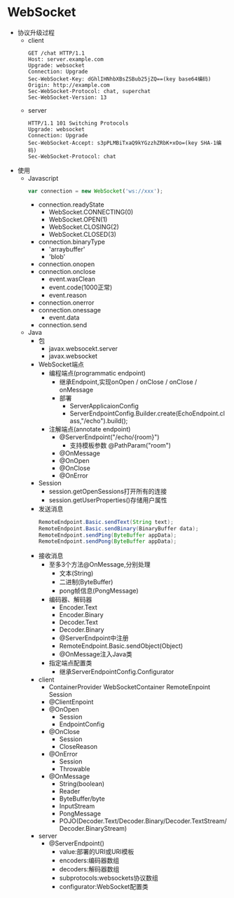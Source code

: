 # WebSocket
- 协议升级过程
    - client
        ```tcp
        GET /chat HTTP/1.1
        Host: server.example.com
        Upgrade: websocket
        Connection: Upgrade
        Sec-WebSocket-Key: dGhlIHNhbXBsZSBub25jZQ==(key base64编码)
        Origin: http://example.com
        Sec-WebSocket-Protocol: chat, superchat
        Sec-WebSocket-Version: 13
        ```
    - server
        ```tcp
        HTTP/1.1 101 Switching Protocols
        Upgrade: websocket
        Connection: Upgrade
        Sec-WebSocket-Accept: s3pPLMBiTxaQ9kYGzzhZRbK+xOo=(key SHA-1编码)
        Sec-WebSocket-Protocol: chat
        ```
- 使用
    - Javascript
        ```javascript
        var connection = new WebSocket('ws://xxx');
        ```
        - connection.readyState
            - WebSocket.CONNECTING(0)
            - WebSocket.OPEN(1)
            - WebSocket.CLOSING(2)
            - WebSocket.CLOSED(3)
        - connection.binaryType
            - 'arraybuffer'
            - 'blob'
        - connection.onopen
        - connection.onclose
            - event.wasClean
            - event.code(1000正常)
            - event.reason
        - connection.onerror
        - connection.onessage
            - event.data
        - connection.send
    - Java
        - 包
            - javax.websocekt.server
            - javax.websocket
        - WebSocket端点
            - 编程端点(programmatic endpoint)
                - 继承Endpoint,实现onOpen / onClose / onClose / onMessage
                - 部署
                    - ServerApplicaionConfig
                    - ServerEndpointConfig.Builder.create(EchoEndpoint.class,"/echo").build();
            - 注解端点(annotate endpoint)
                - @ServerEndpoint("/echo/{room}")
                    - 支持模板参数 @PathParam("room")
                - @OnMessage
                - @OnOpen
                - @OnClose
                - @OnError
        - Session
            - session.getOpenSessions打开所有的连接
            - session.getUserProperties()存储用户属性
        - 发送消息
            ```java
            RemoteEndpoint.Basic.sendText(String text);
            RemoteEndpoint.Basic.sendBinary(BinaryBuffer data);
            RemoteEndpoint.sendPing(ByteBuffer appData);
            RemoteEndpoint.sendPong(ByteBuffer appData);
            ```
        - 接收消息
            - 至多3个方法@OnMessage,分别处理
                - 文本(String)
                - 二进制(ByteBuffer)
                - pong帧信息(PongMessage)
            - 编码器、解码器
                - Encoder.Text<T>
                - Encoder.Binary<T>
                - Decoder.Text<T>
                - Decoder.Binary<T>
                - @ServerEndpoint中注册
                - RemoteEndpoint.Basic.sendObject(Object)
                - @OnMessage注入Java类
            - 指定端点配置类
                - 继承ServerEndpointConfig.Configurator
        - client
            - ContainerProvider WebSocketContainer RemoteEnpoint Session
            - @ClientEnpoint
            - @OnOpen
                - Session
                - EndpointConfig
            - @OnClose
                - Session
                - CloseReason
            - @OnError
                - Session
                - Throwable
            - @OnMessage
                - String(boolean)
                - Reader
                - ByteBuffer/byte[](boolean)
                - InputStream
                - PongMessage
                - POJO(Decoder.Text/Decoder.Binary/Decoder.TextStream/Decoder.BinaryStream)
      - server
        - @ServerEndpoint()
            - value:部署的URI或URI模板
            - encoders:编码器数组
            - decoders:解码器数组
            - subprotocols:websockets协议数组
            - configurator:WebSocket配置类
